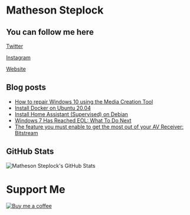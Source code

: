 # Matheson Steplock

## You can follow me here

[Twitter]

[Instagram]

[Website]

## Blog posts
<!-- BLOG-POST-LIST:START -->
- [How to repair Windows 10 using the Media Creation Tool](https://mathesonsteplock.ca/repair-install-windows/)
- [Install Docker on Ubuntu 20.04](https://mathesonsteplock.ca/install-docker-on-ubuntu-20-04/)
- [Install Home Assistant (Supervised) on Debian](https://mathesonsteplock.ca/install-home-assistant-supervised-on-debian/)
- [Windows 7 Has Reached EOL: What To Do Next](https://mathesonsteplock.ca/windows-7-eol/)
- [The feature you must enable to get the most out of your AV Receiver: Bitstream](https://mathesonsteplock.ca/the-feature-you-must-enable-to-get-the-most-out-of-your-av-receiver-bitstream/)
<!-- BLOG-POST-LIST:END -->

## GitHub Stats
![Matheson Steplock's GitHub Stats](https://github-readme-stats.vercel.app/api?username=ikifar2012)

# Support Me
[![Buy me a coffee][buymeacoffee-logo]][buymeacoffee]

[buymeacoffee-logo]: https://cdn.buymeacoffee.com/buttons/default-black.png
[buymeacoffee]: https://www.buymeacoffee.com/mathesonstep
[Twitter]: https://twitter.com/MathesonStep
[Instagram]: https://www.instagram.com/realmathesonstep/
[Website]: https://mathesonsteplock.ca/
